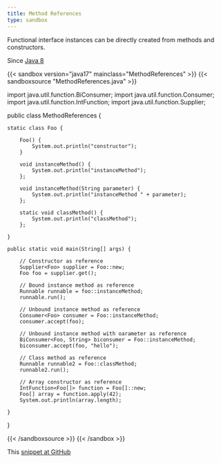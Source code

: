 ```yaml
---
title: Method References
type: sandbox
---
```


Functional interface instances can be directly created from methods and
 constructors.

Since [Java 8](/jdk/8)

{{< sandbox version="java17" mainclass="MethodReferences" >}}
{{< sandboxsource "MethodReferences.java" >}}

import java.util.function.BiConsumer;
import java.util.function.Consumer;
import java.util.function.IntFunction;
import java.util.function.Supplier;

public class MethodReferences {

	static class Foo {

		Foo() {
			System.out.println("constructor");
		}

		void instanceMethod() {
			System.out.println("instanceMethod");
		};

		void instanceMethod(String parameter) {
			System.out.println("instanceMethod " + parameter);
		};

		static void classMethod() {
			System.out.println("classMethod");
		};

	}

	public static void main(String[] args) {

		// Constructor as reference
		Supplier<Foo> supplier = Foo::new;
		Foo foo = supplier.get();

		// Bound instance method as reference
		Runnable runnable = foo::instanceMethod;
		runnable.run();

		// Unbound instance method as reference
		Consumer<Foo> consumer = Foo::instanceMethod;
		consumer.accept(foo);

		// Unbound instance method with oarameter as reference
		BiConsumer<Foo, String> biconsumer = Foo::instanceMethod;
		biconsumer.accept(foo, "hello");

		// Class method as reference
		Runnable runnable2 = Foo::classMethod;
		runnable2.run();

		// Array constructor as reference
		IntFunction<Foo[]> function = Foo[]::new;
		Foo[] array = function.apply(42);
		System.out.println(array.length);

	}

}

{{< /sandboxsource >}}
{{< /sandbox >}}

This [snippet at GitHub](https://github.com/marchof/io.javaalmanac.snippets/tree/master/src/main/java/io/javaalmanac/snippets/language/MethodReferences.java)

